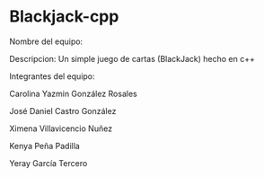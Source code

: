 # Blackjack-cpp
Nombre del equipo:

Descripcion: Un simple juego de cartas (BlackJack) hecho en c++

Integrantes del equipo:

Carolina Yazmin González Rosales

José Daniel Castro González

Ximena Villavicencio Nuñez

Kenya Peña Padilla

Yeray García Tercero

